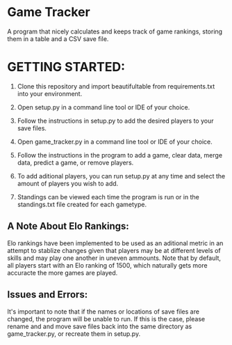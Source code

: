 # Game Tracker

A program that nicely calculates and keeps track of game rankings, storing them in a table
and a CSV save file.

# GETTING STARTED:

1) Clone this repository and import beautifultable from requirements.txt into your environment.

2) Open setup.py in a command line tool or IDE of your choice.

3) Follow the instructions in setup.py to add the desired players to your save files.

4) Open game_tracker.py in a command line tool or IDE of your choice.

5) Follow the instructions in the program to add a game, clear data, merge data, predict a game, or remove players.

6) To add aditional players, you can run setup.py at any time and select the amount of players you wish to add.

7) Standings can be viewed each time the program is run or in the standings.txt file created for each gametype. 

## A Note About Elo Rankings:

Elo rankings have been implemented to be used as an aditional metric in an attempt to stablize changes given that players may be at different levels of skills and may play one another in uneven ammounts. Note that by default, all players start with an Elo ranking of 1500, which naturally gets more accuracte the more games are played.

## Issues and Errors:

It's important to note that if the names or locations of save files are changed, the program will be unable to run. If this is the case, please rename and and move save files back into the same directory as game_tracker.py, or recreate them in setup.py.
